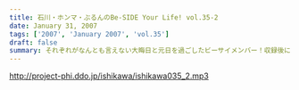 ```yaml
---
title: 石川・ホンマ・ぶるんのBe-SIDE Your Life! vol.35-2
date: January 31, 2007
tags: ['2007', 'January 2007', 'vol.35']
draft: false
summary: それぞれがなんとも言えない大晦日と元日を過ごしたビーサイメンバー！収録後には収録スタッフ全員と食事をするというお正月らしい時間を過ごしたのでした・・・NAMAE
---
```


http://project-phi.ddo.jp/ishikawa/ishikawa035_2.mp3